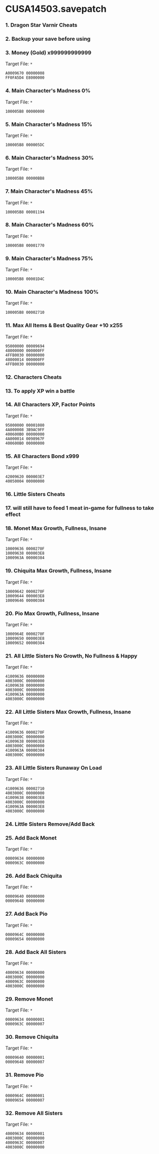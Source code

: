 # CUSA14503.savepatch

### 1. Dragon Star Varnir Cheats
### 2. Backup your save before using
### 3. Money (Gold) x999999999999

Target File: `*`

```
A0009670 00000008
FF0FA5D4 E8000000
```

### 4. Main Character's Madness 0%

Target File: `*`

```
100005B8 00000000
```

### 5. Main Character's Madness 15%

Target File: `*`

```
100005B8 000005DC
```

### 6. Main Character's Madness 30%

Target File: `*`

```
100005B8 00000BB8
```

### 7. Main Character's Madness 45%

Target File: `*`

```
100005B8 00001194
```

### 8. Main Character's Madness 60%

Target File: `*`

```
100005B8 00001770
```

### 9. Main Character's Madness 75%

Target File: `*`

```
100005B8 00001D4C
```

### 10. Main Character's Madness 100%

Target File: `*`

```
100005B8 00002710
```

### 11. Max All Items & Best Quality Gear +10 x255

Target File: `*`

```
95000000 00009694
48000000 000000FF
4FFB0030 00000000
48000014 000000FF
4FFB0030 00000000
```

### 12. Characters Cheats
### 13. To apply XP win a battle
### 14. All Characters XP, Factor Points

Target File: `*`

```
95000000 00001080
4A000008 3B9AC9FF
400600B0 00000000
4A000014 0098967F
400600B0 00000000
```

### 15. All Characters Bond x999

Target File: `*`

```
42009620 000003E7
40050004 00000000
```

### 16. Little Sisters Cheats
### 17. will still have to feed 1 meat in-game for fullness to take effect
### 18. Monet Max Growth, Fullness, Insane

Target File: `*`

```
10009636 0000270F
10009638 000003E8
1000963A 00000384
```

### 19. Chiquita Max Growth, Fullness, Insane

Target File: `*`

```
10009642 0000270F
10009644 000003E8
10009646 00000384
```

### 20. Pio Max Growth, Fullness, Insane

Target File: `*`

```
1000964E 0000270F
10009650 000003E8
10009652 00000384
```

### 21. All Little Sisters No Growth, No Fullness & Happy

Target File: `*`

```
41009636 00000000
4003000C 00000000
41009638 00000000
4003000C 00000000
4100963A 00000000
4003000C 00000000
```

### 22. All Little Sisters Max Growth, Fullness, Insane

Target File: `*`

```
41009636 0000270F
4003000C 00000000
41009638 000003E8
4003000C 00000000
4100963A 00000384
4003000C 00000000
```

### 23. All Little Sisters Runaway On Load

Target File: `*`

```
41009636 00002710
4003000C 00000000
41009638 000003E8
4003000C 00000000
4100963A 000003E8
4003000C 00000000
```

### 24. Little Sisters Remove/Add Back
### 25. Add Back Monet

Target File: `*`

```
00009634 00000000
0000963C 00000000
```

### 26. Add Back Chiquita

Target File: `*`

```
00009640 00000000
00009648 00000000
```

### 27. Add Back Pio

Target File: `*`

```
0000964C 00000000
00009654 00000000
```

### 28. Add Back All Sisters

Target File: `*`

```
40009634 00000000
4003000C 00000000
4000963C 00000000
4003000C 00000000
```

### 29. Remove Monet

Target File: `*`

```
00009634 00000001
0000963C 00000007
```

### 30. Remove Chiquita

Target File: `*`

```
00009640 00000001
00009648 00000007
```

### 31. Remove Pio

Target File: `*`

```
0000964C 00000001
00009654 00000007
```

### 32. Remove All Sisters

Target File: `*`

```
40009634 00000001
4003000C 00000000
4000963C 00000007
4003000C 00000000
```

